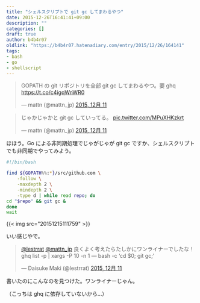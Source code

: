 ```yaml
---
title: "シェルスクリプトで git gc してまわるやつ"
date: 2015-12-26T16:41:41+09:00
description: ""
categories: []
draft: true
author: b4b4r07
oldlink: "https://b4b4r07.hatenadiary.com/entry/2015/12/26/164141"
tags:
- bash
- go
- shellscript
---
```


<blockquote class="twitter-tweet" lang="ja"><p lang="ja" dir="ltr">GOPATH の git リポジトリを全部 git gc してまわるやつ。要 ghq <a href="https://t.co/c4igqWnWR0">https://t.co/c4igqWnWR0</a></p>&mdash; mattn (@mattn_jp) <a href="https://twitter.com/mattn_jp/status/675225401615122433">2015, 12月 11</a></blockquote> <script async src="//platform.twitter.com/widgets.js" charset="utf-8"></script>

<blockquote class="twitter-tweet" lang="ja"><p lang="ja" dir="ltr">じゃかじゃかと git gc していってる。 <a href="https://t.co/MPuXHKzkrt">pic.twitter.com/MPuXHKzkrt</a></p>&mdash; mattn (@mattn_jp) <a href="https://twitter.com/mattn_jp/status/675227226506416128">2015, 12月 11</a></blockquote> <script async src="//platform.twitter.com/widgets.js" charset="utf-8"></script>

ほほう。Go による非同期処理でじゃがじゃが git gc ですか、シェルスクリプトでも非同期でやってみよう。

```sh
#!/bin/bash

find ${GOPATH%%:*}/src/github.com \
    -follow \
    -maxdepth 2 \
    -mindepth 2 \
    -type d | while read repo; do
cd "$repo" && git gc &
done
wait
```

{{< img src="20151215111759" >}}

いい感じやで。

<blockquote class="twitter-tweet" lang="ja"><p lang="ja" dir="ltr"><a href="https://twitter.com/lestrrat">@lestrrat</a> <a href="https://twitter.com/mattn_jp">@mattn_jp</a> 良くよく考えたらたしかにワンライナーでしたな！ ghq list -p | xargs -P 10 -n 1 — bash -c ‘cd $0; git gc;’</p>&mdash; Daisuke Maki (@lestrrat) <a href="https://twitter.com/lestrrat/status/675247164759633922">2015, 12月 11</a></blockquote> <script async src="//platform.twitter.com/widgets.js" charset="utf-8"></script>

書いたのにこんなのを見つけた。ワンライナーじゃん。

（こっちは ghq に依存していないから…）
